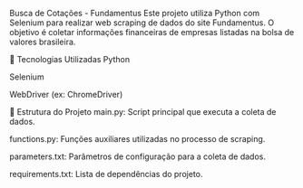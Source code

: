 Busca de Cotações - Fundamentus
Este projeto utiliza Python com Selenium para realizar web scraping de dados do site Fundamentus. O objetivo é coletar informações financeiras de empresas listadas na bolsa de valores brasileira.​

🚀 Tecnologias Utilizadas
Python

Selenium

WebDriver (ex: ChromeDriver)​

📁 Estrutura do Projeto
main.py: Script principal que executa a coleta de dados.

functions.py: Funções auxiliares utilizadas no processo de scraping.

parameters.txt: Parâmetros de configuração para a coleta de dados.

requirements.txt: Lista de dependências do projeto.
